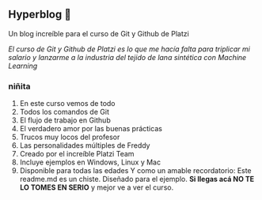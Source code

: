 ## Hyperblog 💚
Un blog increíble para el curso de Git y Github de Platzi

*El curso de Git y Github de Platzi es lo que me hacía falta para triplicar mi salario y lanzarme a la industria del tejido de lana sintética con Machine Learning*

### niñita
1. En este curso vemos de todo
2. Todos los comandos de Git
3. El flujo de trabajo en Github
4. El verdadero amor por las buenas prácticas
5. Trucos muy locos del profesor
6. Las personalidades múltiples de Freddy
7. Creado por el increíble Platzi Team
8. Incluye ejemplos en Windows, Linux y Mac
9. Disponible para todas las edades
Y como un amable recordatorio: Este readme.md es un chiste. Diseñado para el ejemplo. **Si llegas acá NO TE LO TOMES EN SERIO** y mejor ve a ver el curso.
